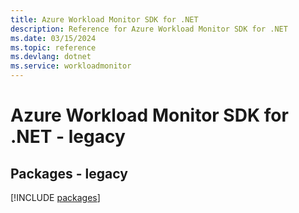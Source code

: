 ```yaml
---
title: Azure Workload Monitor SDK for .NET
description: Reference for Azure Workload Monitor SDK for .NET
ms.date: 03/15/2024
ms.topic: reference
ms.devlang: dotnet
ms.service: workloadmonitor
---
```

# Azure Workload Monitor SDK for .NET - legacy
## Packages - legacy
[!INCLUDE [packages](workload-monitor-index.md)]
